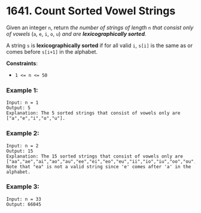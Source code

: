 # 1641. Count Sorted Vowel Strings

Given an integer `n`, return *the number of strings of length* `n` *that consist only of vowels* (`a`, `e`, `i`, `o`, `u`) *and are **lexicographically sorted**.*

A string `s` is **lexicographically sorted** if for all valid `i`, `s[i]` is the same as or comes before `s[i+1]` in the alphabet.

**Constraints**:
- `1 <= n <= 50`

### Example 1:
```
Input: n = 1
Output: 5
Explanation: The 5 sorted strings that consist of vowels only are ["a","e","i","o","u"].
```

### Example 2:
```
Input: n = 2
Output: 15
Explanation: The 15 sorted strings that consist of vowels only are
["aa","ae","ai","ao","au","ee","ei","eo","eu","ii","io","iu","oo","ou","uu"].
Note that "ea" is not a valid string since 'e' comes after 'a' in the alphabet.
```

### Example 3:
```
Input: n = 33
Output: 66045
```
